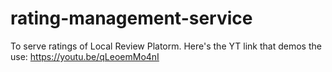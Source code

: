# rating-management-service
To serve ratings of Local Review Platorm.
Here's the YT link that demos the use: https://youtu.be/qLeoemMo4nI
